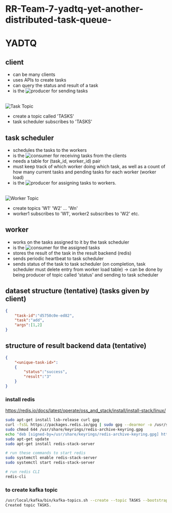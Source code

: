 # RR-Team-7-yadtq-yet-another-distributed-task-queue- 

# YADTQ

## client

- can be many clients
- uses APIs to create tasks
- can query the status and result of a task
- is the ![producer](https://img.shields.io/badge/producer-green?style=flat-square&color=228b22) for sending tasks
<br> <br>

![Task Topic](https://img.shields.io/badge/task%20topic-green?style=flat-square&color=228b22)

- create a topic called 'TASKS'
- task scheduler subscribes to 'TASKS'

## task scheduler

- schedules the tasks to the workers
- is the ![consumer](https://img.shields.io/badge/consumer-green?style=flat-square&color=228b22) for receiving tasks from the clients
- needs a table for (task_id, worker_id) pair
- must keep track of which worker doing which task, as well as a count of how many current tasks and pending tasks for each worker (worker load)
- is the ![producer](https://img.shields.io/badge/producer-orange?style=flat-square&color=f25e35) for assigning tasks to workers.
<br> <br>


![Worker Topic](https://img.shields.io/badge/worker%20topic-orange?style=flat-square&color=f25e35)

- create topics 'W1' 'W2' … 'Wn'
- worker1 subscribes to 'W1', worker2 subscribes to 'W2' etc.

## worker

- works on the tasks assigned to it by the task scheduler
- is the ![consumer](https://img.shields.io/badge/consumer-orange?style=flat-square&color=f25e35) for the assigned tasks
- stores the result of the task in the result backend (redis)
- sends periodic heartbeat to task scheduler
- sends status of the task to task scheduler (on completion, task scheduler must delete entry from worker load table) → can be done by being producer of topic called 'status' and sending to task scheduler

## dataset structure (tentative) (tasks given by client)

```json
{
	"task-id":"d5750c0e-ed82",
	"task":"add",
	"args":[1,2]
}
```

## structure of result backend data (tentative)

```json
{
	"<unique-task-id>": 
	{
		"status":"success",
		"result":"3"
	}
}
```


### install redis

https://redis.io/docs/latest/operate/oss_and_stack/install/install-stack/linux/

```bash
sudo apt-get install lsb-release curl gpg
curl -fsSL https://packages.redis.io/gpg | sudo gpg --dearmor -o /usr/share/keyrings/redis-archive-keyring.gpg
sudo chmod 644 /usr/share/keyrings/redis-archive-keyring.gpg
echo "deb [signed-by=/usr/share/keyrings/redis-archive-keyring.gpg] https://packages.redis.io/deb $(lsb_release -cs) main" | sudo tee /etc/apt/sources.list.d/redis.list
sudo apt-get update
sudo apt-get install redis-stack-server

# run these commands to start redis
sudo systemctl enable redis-stack-server
sudo systemctl start redis-stack-server

# run redis CLI
redis-cli
```
### to create kafka topic
```bash
/usr/local/kafka/bin/kafka-topics.sh --create --topic TASKS --bootstrap-server localhost:9092 --partitions 1 --replication-factor 1
Created topic TASKS.
```
